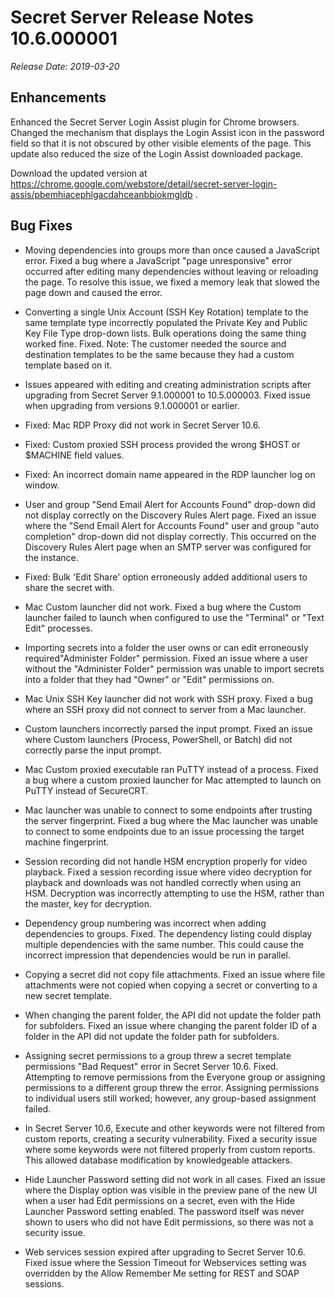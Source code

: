 [title]: # "Secret Server Release Notes 10.6.000001"
[tags]: # "Release Notes"
[priority]: #
[display]: # "search,content,print"

# Secret Server Release Notes 10.6.000001

*Release Date: 2019-03-20*

## Enhancements

Enhanced the Secret Server Login Assist plugin for Chrome browsers. Changed the mechanism that displays the Login Assist icon in the password field so that it is not obscured by other visible elements of the page. This update also reduced the size of the Login Assist downloaded package.

 Download the updated version at https://chrome.google.com/webstore/detail/secret-server-login-assis/pbemhiacephlgacdahceanbbiokmgldb .

## Bug Fixes

- Moving dependencies into groups more than once caused a JavaScript error. Fixed a bug where a JavaScript "page unresponsive" error occurred after editing many dependencies without leaving or reloading the page. To resolve this issue, we fixed a memory leak that slowed the page down and caused the error. 
- Converting a single Unix Account (SSH Key Rotation) template to the same template type incorrectly populated the Private Key and Public Key File Type drop-down lists. Bulk operations doing the same thing worked fine. Fixed. Note: The customer needed the source and destination templates to be the same because they had a custom template based on it.

- Issues appeared with editing and creating administration scripts after upgrading from Secret Server 9.1.000001 to 10.5.000003. Fixed issue when upgrading from versions 9.1.000001 or earlier.
- Fixed: Mac RDP Proxy did not work in Secret Server 10.6.
- Fixed: Custom proxied SSH process provided the wrong $HOST or $MACHINE field values.
- Fixed: An incorrect domain name appeared in the RDP launcher log on window.
- User and group "Send Email Alert for Accounts Found" drop-down did not display correctly on the Discovery Rules Alert page. Fixed an issue where the "Send Email Alert for Accounts Found" user and group "auto completion" drop-down did not display correctly. This occurred on the Discovery Rules Alert page when an SMTP server was configured for the instance.
- Fixed: Bulk 'Edit Share' option erroneously added additional users to share the secret with.
- Mac Custom launcher did not work. Fixed a bug where the Custom launcher failed to launch when configured to use the "Terminal" or "Text Edit" processes.
- Importing secrets into a folder the user owns or can edit erroneously required"Administer Folder" permission. Fixed an issue where a user without the "Administer Folder" permission was unable to import secrets into a folder that they had "Owner" or "Edit" permissions on.
- Mac Unix SSH Key launcher did not work with SSH proxy. Fixed a bug where an SSH proxy did not connect to server from a Mac launcher.
- Custom launchers incorrectly parsed the input prompt. Fixed an issue where Custom launchers (Process, PowerShell, or Batch) did not correctly parse the input prompt.
- Mac Custom proxied executable ran PuTTY instead of a process. Fixed a bug where a custom proxied launcher for Mac attempted to launch on PuTTY instead of SecureCRT.

- Mac launcher was unable to connect to some endpoints after trusting the server fingerprint. Fixed a bug where the Mac launcher was unable to connect to some endpoints due to an issue processing the target machine fingerprint.
- Session recording did not handle HSM encryption properly for video playback. Fixed a session recording issue where video decryption for playback and downloads was not handled correctly when using an HSM. Decryption was incorrectly attempting to use the HSM, rather than the master, key for decryption.
- Dependency group numbering was incorrect when adding dependencies to groups. Fixed. The dependency listing could display multiple dependencies with the same number. This could cause the incorrect impression that dependencies would be run in parallel.
- Copying a secret did not copy file attachments. Fixed an issue where file attachments were not copied when copying a secret or converting to a new secret template.
- When changing the parent folder, the API did not update the folder path for subfolders. Fixed an issue where changing the parent folder ID of a folder in the API did not update the folder path for subfolders. 
- Assigning secret permissions to a group threw a secret template permissions "Bad Request" error in Secret Server 10.6. Fixed. Attempting to remove permissions from the Everyone group or assigning permissions to a different group threw the error. Assigning permissions to individual users still worked; however, any group-based assignment failed. 
- In Secret Server 10.6, Execute and other keywords were not filtered from custom reports, creating a security vulnerability. Fixed a security issue where some keywords were not filtered properly from custom reports. This allowed database modification by knowledgeable attackers.

- Hide Launcher Password setting did not work in all cases. Fixed an issue where the Display option was visible in the preview pane of the new UI when a user had Edit permissions on a secret, even with the Hide Launcher Password setting enabled. The password itself was never shown to users who did not have Edit permissions, so there was not a security issue.
- Web services session expired after upgrading to Secret Server 10.6. Fixed issue where the Session Timeout for Webservices setting was overridden by the Allow Remember Me setting for REST and SOAP sessions.